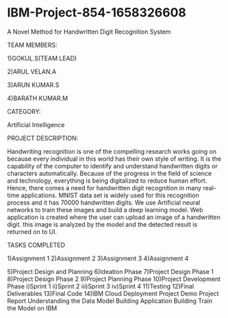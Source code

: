 # IBM-Project-854-1658326608
A Novel Method for Handwritten Digit Recognition System

TEAM MEMBERS:

1)GOKUL.S(TEAM LEAD)

2)ARUL VELAN.A

3)ARUN KUMAR.S

4)BARATH KUMAR.M

CATEGORY:

Artificial Intelligence

PROJECT DESCRIPTION:

Handwriting recognition is one of the compelling research works going on because every individual in this world has their own style of writing. It is the capability of the computer to identify and understand handwritten digits or characters automatically. Because of the progress in the field of science and technology, everything is being digitalized to reduce human effort. Hence, there comes a need for handwritten digit recognition in many real-time applications. MNIST data set is widely used for this recognition process and it has 70000 handwritten digits. We use Artificial neural networks to train these images and build a deep learning model. Web application is created where the user can upload an image of a handwritten digit. this image is analyzed by the model and the detected result is returned on to UI.


TASKS COMPLETED

 1)Assignment 1
 2)Assignment 2
 3)Assignment 3
 4)Assignment 4
 
 5)Project Design and Planning
 6)Ideation Phase
 7)Project Design Phase 1
 8)Project Design Phase 2
 9)Project Planning Phase
 10)Project Development Phase
    i)Sprint 1
    ii)Sprint 2
    iii)Sprint 3
    iv)Sprint 4
 11)Testing
 12)Final Deliverables
 13)Final Code
 14)IBM Cloud Deployment
 Project Demo
 Project Report
 Understanding the Data
 Model Building
 Application Building
 Train the Model on IBM

